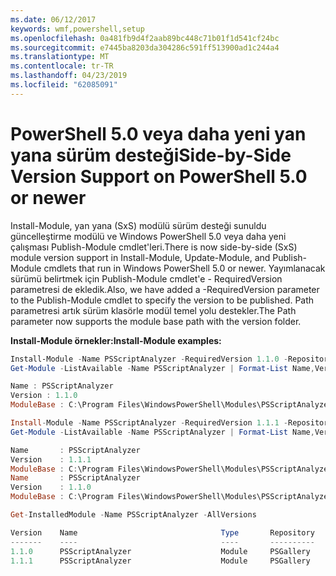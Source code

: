 ```yaml
---
ms.date: 06/12/2017
keywords: wmf,powershell,setup
ms.openlocfilehash: 0a481fb9d4f2aab89bc448c71b01f1d541cf24bc
ms.sourcegitcommit: e7445ba8203da304286c591ff513900ad1c244a4
ms.translationtype: MT
ms.contentlocale: tr-TR
ms.lasthandoff: 04/23/2019
ms.locfileid: "62085091"
---
```

# <a name="side-by-side-version-support-on-powershell-50-or-newer"></a><span data-ttu-id="563bf-102">PowerShell 5.0 veya daha yeni yan yana sürüm desteği</span><span class="sxs-lookup"><span data-stu-id="563bf-102">Side-by-Side Version Support on PowerShell 5.0 or newer</span></span>

<span data-ttu-id="563bf-103">Install-Module, yan yana (SxS) modülü sürüm desteği sunuldu güncelleştirme modülü ve Windows PowerShell 5.0 veya daha yeni çalışması Publish-Module cmdlet'leri.</span><span class="sxs-lookup"><span data-stu-id="563bf-103">There is now side-by-side (SxS) module version support in Install-Module, Update-Module, and Publish-Module cmdlets that run in Windows PowerShell 5.0 or newer.</span></span>
<span data-ttu-id="563bf-104">Yayımlanacak sürümü belirtmek için Publish-Module cmdlet'e - RequiredVersion parametresi de ekledik.</span><span class="sxs-lookup"><span data-stu-id="563bf-104">Also, we have added a -RequiredVersion parameter to the Publish-Module cmdlet to specify the version to be published.</span></span> <span data-ttu-id="563bf-105">Path parametresi artık sürüm klasörle modül temel yolu destekler.</span><span class="sxs-lookup"><span data-stu-id="563bf-105">The Path parameter now supports the module base path with the version folder.</span></span>

<span data-ttu-id="563bf-106">**Install-Module örnekler:**</span><span class="sxs-lookup"><span data-stu-id="563bf-106">**Install-Module examples:**</span></span>
```powershell
Install-Module -Name PSScriptAnalyzer -RequiredVersion 1.1.0 -Repository PSGallery
Get-Module -ListAvailable -Name PSScriptAnalyzer | Format-List Name,Version,ModuleBase

Name : PSScriptAnalyzer
Version : 1.1.0
ModuleBase : C:\Program Files\WindowsPowerShell\Modules\PSScriptAnalyzer\1.1.0

Install-Module -Name PSScriptAnalyzer -RequiredVersion 1.1.1 -Repository PSGallery
Get-Module -ListAvailable -Name PSScriptAnalyzer | Format-List Name,Version,ModuleBase

Name       : PSScriptAnalyzer
Version    : 1.1.1
ModuleBase : C:\Program Files\WindowsPowerShell\Modules\PSScriptAnalyzer\1.1.1
Name       : PSScriptAnalyzer
Version    : 1.1.0
ModuleBase : C:\Program Files\WindowsPowerShell\Modules\PSScriptAnalyzer\1.1.0

Get-InstalledModule -Name PSScriptAnalyzer -AllVersions

Version    Name                                Type       Repository           Description
-------    ----                                ----       ----------           -----------
1.1.0      PSScriptAnalyzer                    Module     PSGallery            PSScriptAnalyzer provides script analysis...
1.1.1      PSScriptAnalyzer                    Module     PSGallery            PSScriptAnalyzer provides script analysis...
```
